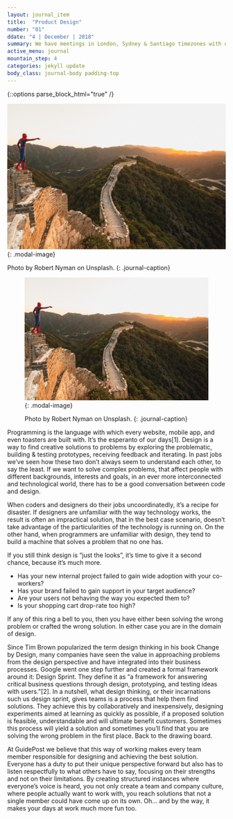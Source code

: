 ```yaml
---
layout: journal_item
title:  "Product Design"
number: "01"
ddate: "4 | December | 2018"
summary: We have meetings in London, Sydney & Santiago timezones with our clients. Oh, and in two more week, we will become Estonia e-residents.
active_menu: journal
mountain_step: 4
categories: jekyll update
body_class: journal-body padding-top
---
```

{::options parse_block_html="true" /}


![Photo by Robert Nyman on Unsplash.](/assets/img/journal/002/raj-eiamworakul-386769-unsplash.jpg){: .modal-image}

Photo by Robert Nyman on Unsplash.
{: .journal-caption}


<div class="row">
<div class="col-6">


<figure>

![Photo by Robert Nyman on Unsplash.](/assets/img/journal/002/raj-eiamworakul-386769-unsplash.jpg){: .modal-image}

Photo by Robert Nyman on Unsplash.
{: .journal-caption}

</figure>

</div>
<div class="col-6">

Programming is the language with which every website, mobile app, and even toasters are built with. It’s the esperanto of our days[1]. Design is a way to find creative solutions to problems by exploring the problematic, building & testing prototypes, receiving feedback and iterating. In past jobs we’ve seen how these two don’t always seem to understand each other, to say the least. If we want to solve complex problems, that affect people with different backgrounds, interests and goals, in an ever more interconnected and technological world, there has to be a good conversation between code and design.

When coders and designers do their jobs uncoordinatedly, it’s a recipe for disaster. If designers are unfamiliar with the way technology works, the result is often an impractical solution, that in the best case scenario, doesn’t take advantage of the particularities of the technology is running on. On the other hand, when programmers are unfamiliar with design, they tend to build a machine that solves a problem that no one has.

If you still think design is “just the looks”, it’s time to give it a second chance, because it’s much more.

* Has your new internal project failed to gain wide adoption with your co-workers?
* Has your brand failed to gain support in your target audience?
* Are your users not behaving the way you expected them to?
* Is your shopping cart drop-rate too high?

If any of this ring a bell to you, then you have either been solving the wrong problem or crafted the wrong solution. In either case you are in the domain of design.

Since Tim Brown popularized the term design thinking in his book Change by Design, many companies have seen the value in approaching problems from the design perspective and have integrated into their business processes. Google went one step further and created a formal framework around it: Design Sprint. They define it as “a framework for answering critical business questions through design, prototyping, and testing ideas with users.”[2]. In a nutshell, what design thinking, or their incarnations such us design sprint, gives teams is a process that help them find solutions. They achieve this by collaboratively and inexpensively, designing experiments aimed at learning as quickly as possible, if a proposed solution is feasible, understandable and will ultimate benefit customers. Sometimes this process will yield a solution and sometimes you’ll find that you are solving the wrong problem in the first place. Back to the drawing board.

At GuidePost we believe that this way of working makes every team member responsible for designing and achieving the best solution. Everyone has a duty to put their unique perspective forward but also has to listen respectfully to what others have to say, focusing on their strengths and not on their limitations. By creating structured instances where everyone’s voice is heard, you not only create a team and company culture, where people actually want to work with, you reach solutions that not a single member could have come up on its own. Oh... and by the way, it makes your days at work much more fun too.



[product]: https://www.udacity.com/course/product-design--ud509
[crypto]: https://www.coursera.org/learn/cryptocurrency/

</div>
</div>